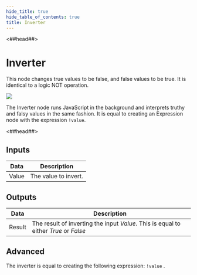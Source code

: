 ```yaml
---
hide_title: true
hide_table_of_contents: true
title: Inverter
---
```


<##head##>

# Inverter

This node changes <span className="ndl-data">true</span> values to be <span className="ndl-data">false</span>, and <span className="ndl-data">false</span> values to be <span className="ndl-data">true</span>. It is identical to a logic NOT operation.

<div className="ndl-image-with-background l">

![](nodes/logic/inverter/inverter_node.png)

</div>

The <span className="ndl-node">Inverter</span> node runs JavaScript in the background and interprets truthy and falsy values in the same fashion. It is equal to creating an <span className="ndl-node">Expression</span> node with the expression `!value`.

<##head##>

## Inputs

| Data                                    | Description          |
| --------------------------------------- | -------------------- |
| <span className="ndl-data">Value</span> | The value to invert. |

## Outputs

| Data                                     | Description                                                                          |
| ---------------------------------------- | ------------------------------------------------------------------------------------ |
| <span className="ndl-data">Result</span> | The result of inverting the input _Value_. This is equal to either _True_ or _False_ |

## Advanced

The inverter is equal to creating the following expression:
`!value` .
